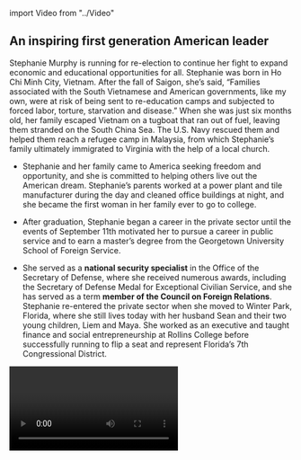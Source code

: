 import Video from "../Video"

## An inspiring first generation American leader

Stephanie Murphy is running for re-election to continue her fight to expand economic and educational opportunities for all. Stephanie was born in Ho Chi Minh City, Vietnam. After the fall of Saigon, she’s said, “Families associated with the South Vietnamese and American governments, like my own, were at risk of being sent to re-education camps and subjected to forced labor, torture, starvation and disease.” When she was just six months old, her family escaped Vietnam on a tugboat that ran out of fuel, leaving them stranded on the South China Sea. The U.S. Navy rescued them and helped them reach a refugee camp in Malaysia, from which Stephanie’s family ultimately immigrated to Virginia with the help of a local church.

- Stephanie and her family came to America seeking freedom and opportunity, and she is committed to helping others live out the American dream. Stephanie’s parents worked at a power plant and tile manufacturer during the day and cleaned office buildings at night, and she became the first woman in her family ever to go to college.

- After graduation, Stephanie began a career in the private sector until the events of September 11th motivated her to pursue a career in public service and to earn a master’s degree from the Georgetown University School of Foreign Service.

- She served as a **national security specialist** in the Office of the Secretary of Defense, where she received numerous awards, including the Secretary of Defense Medal for Exceptional Civilian Service, and she has served as a term **member of the Council on Foreign Relations**. Stephanie re-entered the private sector when she moved to Winter Park, Florida, where she still lives today with her husband Sean and their two young children, Liem and Maya. She worked as an executive and taught finance and social entrepreneurship at Rollins College before successfully running to flip a seat and represent Florida’s 7th Congressional District.

<Video id="lSkFCxaKQ_g" />

## A national security expert helping Floridians get a fair shot

“America’s greatness is not an abstract concept to me,” Stephanie has said. “I didn’t discover it from words on a page or lyrics in an anthem. My patriotism is the product of a life lesson instilled by U.S. service members who showed grace to desperate strangers at a time when they needed it most.” As a former national security specialist with experience working on counterterrorism issues, Stephanie is committed to confronting threats abroad without undermining our values. After Donald Trump issued his executive order on immigration, she spoke out strongly in opposition, arguing that it would only serve to “violate fundamental American values and undermine our national security. We must work,” she said, “in a bipartisan manner to strengthen our refugee policy in a way that keeps us secure and upholds our values.” Stephanie has called education “the single biggest factor changing the course” of her life, and is deeply committed to expanding access to education for all. As a business executive and educator, Stephanie cares deeply about growing Florida’s economy and creating jobs to help working families get ahead. One of the first pieces of legislation that she cosponsored in Congress was a bill to support entrepreneurship among women scientists. Stephanie is pro-choice and firmly committed to fighting to protect a woman’s right to make her own reproductive health care decisions, and will fight back against the GOP’s dangerous attempts to roll back Americans’ access to the health care they need.

## A rising star targeted for a tough re-election challenge

Stephanie is a rising star in the Democratic Party. She has an invaluable combination of personal and professional experience and expertise that we simply can’t afford to lose in Congress. As we face some of the biggest challenges we’ve ever faced as a country, we need Stephanie right where she is, using her unique voice and perspective to advocate for women and families. In 2016, Stephanie ran in a newly-drawn district evenly split between Democrats and Republicans following court-ordered redistricting. She ran a strong grassroots campaign, and incumbent Republican Rep. John Mica found himself vulnerable after more than two decades of advancing an extreme agenda in Congress and taking his once-safe Republican district for granted. Stephanie flipped this seat to bring new leadership to Washington in what the Orlando Sentinel called a “stunning upset,” but the 7th District is now a top target for Republican takeover in 2018 and the GOP is fighting hard to flip it back. We know Stephanie has what it takes to build and run a strong, winning campaign, but with margins this close in her district, she needs our continued support to fend off a Republican challenge. Let’s show her the full strength of the EMILY’s List community — now more than five million members strong — and show her that we have her back as she fights for our values every day.
